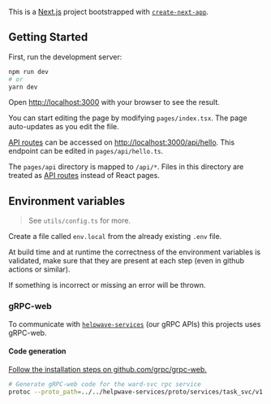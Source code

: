 This is a [Next.js](https://nextjs.org/) project bootstrapped with [`create-next-app`](https://github.com/vercel/next.js/tree/canary/packages/create-next-app).

## Getting Started

First, run the development server:

```bash
npm run dev
# or
yarn dev
```

Open [http://localhost:3000](http://localhost:3000) with your browser to see the result.

You can start editing the page by modifying `pages/index.tsx`. The page auto-updates as you edit the file.

[API routes](https://nextjs.org/docs/api-routes/introduction) can be accessed on [http://localhost:3000/api/hello](http://localhost:3000/api/hello). This endpoint can be edited in `pages/api/hello.ts`.

The `pages/api` directory is mapped to `/api/*`. Files in this directory are treated as [API routes](https://nextjs.org/docs/api-routes/introduction) instead of React pages.

## Environment variables

> See `utils/config.ts` for more.

Create a file called `env.local` from the already existing `.env` file.

At build time and at runtime the correctness of the environment variables is validated, make sure that they are present at each step (even in github actions or similar).

If something is incorrect or missing an error will be thrown.

### gRPC-web

To communicate with [`helpwave-services`](https://github.com/helpwave/services) (our gRPC APIs) this projects uses gRPC-web.

#### Code generation

[Follow the installation steps on github.com/grpc/grpc-web.](https://github.com/grpc/grpc-web#code-generator-plugin)

```bash
# Generate gRPC-web code for the ward-svc rpc service
protoc --proto_path=../../helpwave-services/proto/services/task_svc/v1 ward_svc.proto --js_out=import_style=commonjs:generated --grpc-web_out=import_style=typescript,mode=grpcwebtext:generated
```

